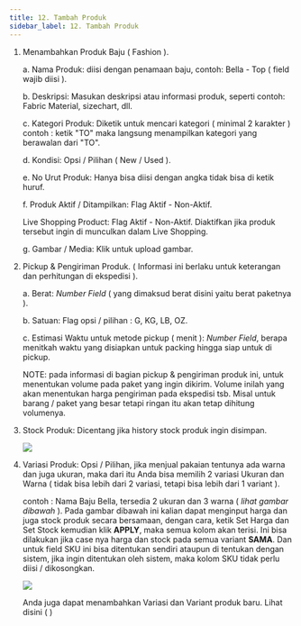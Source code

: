 ```yaml
---
title: 12. Tambah Produk
sidebar_label: 12. Tambah Produk
---
```

1. Menambahkan Produk Baju ( Fashion ).

   a. N﻿ama Produk: diisi dengan penamaan baju, contoh: Bella - Top ( field wajib diisi ).

   b. D﻿eskripsi: Masukan deskripsi atau informasi produk, seperti contoh: Fabric Material, sizechart, dll. 

   c. K﻿ategori Produk: Diketik untuk mencari kategori ( minimal 2 karakter ) contoh : ketik "TO" maka langsung menampilkan kategori yang berawalan dari "TO".

   d. K﻿ondisi: Opsi / Pilihan ( New / Used ).

   e. N﻿o Urut Produk: Hanya bisa diisi dengan angka tidak bisa di ketik huruf.

   f. P﻿roduk Aktif / Ditampilkan: Flag Aktif - Non-Aktif.

   L﻿ive Shopping Product: Flag Aktif - Non-Aktif. Diaktifkan jika produk tersebut ingin di munculkan dalam Live Shopping.

   g﻿. Gambar / Media: Klik untuk upload gambar.
2. P﻿ickup & Pengiriman Produk. ( Informasi ini berlaku untuk keterangan dan perhitungan di ekspedisi ). 

   a﻿. Berat: *Number Field* ( yang dimaksud berat disini yaitu berat paketnya ). 

   b﻿. Satuan: Flag opsi / pilihan : G, KG, LB, OZ.

   c﻿. Estimasi Waktu untuk metode pickup ( menit ): *Number Field*, berapa menitkah waktu yang disiapkan untuk packing hingga siap untuk di pickup. 

   N﻿OTE: pada informasi di bagian pickup & pengiriman produk ini, untuk menentukan volume pada paket yang ingin dikirim. Volume inilah yang akan menentukan harga pengiriman pada ekspedisi tsb. Misal untuk barang / paket yang besar tetapi ringan itu akan tetap dihitung volumenya.
3. S﻿tock Produk: Dicentang jika history stock produk ingin disimpan.

   ![](/img/12.-tambah-produk-jenis-produk-fashion.png)
4. V﻿ariasi Produk: Opsi / Pilihan, jika menjual pakaian tentunya ada warna dan juga ukuran, maka dari itu Anda bisa memilih 2 variasi Ukuran dan Warna ( tidak bisa lebih dari 2 variasi, tetapi bisa lebih dari 1 variant ). 

   c﻿ontoh : Nama Baju Bella, tersedia 2 ukuran dan 3 warna ( *lihat gambar dibawah* ). Pada gambar dibawah ini kalian dapat menginput harga dan juga stock produk secara bersamaan, dengan cara, ketik Set Harga dan Set Stock kemudian klik **APPLY**, maka semua kolom akan terisi. Ini bisa dilakukan jika case nya harga dan stock pada semua variant **SAMA**. Dan untuk field SKU ini bisa ditentukan sendiri ataupun di tentukan dengan sistem, jika ingin ditentukan oleh sistem, maka kolom SKU tidak perlu diisi / dikosongkan. 

   ![](/img/12.1-tambah-produk-variasi-produk..png)

   Anda juga dapat menambahkan Variasi dan Variant produk baru. Lihat disini ( )